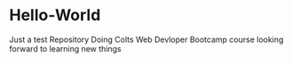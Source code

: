 # Hello-World
Just a test Repository
Doing  Colts Web Devloper Bootcamp course looking forward to learning new things
